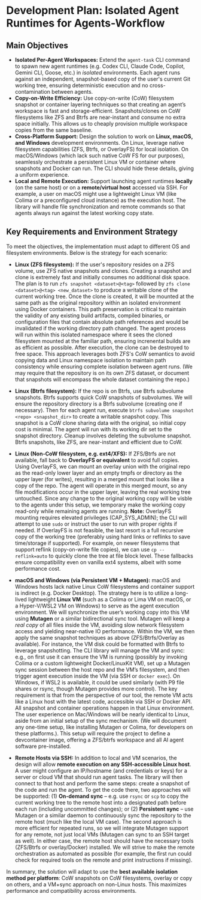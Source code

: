 # Development Plan: Isolated Agent Runtimes for Agents-Workflow

## Main Objectives

* **Isolated Per-Agent Workspaces:** Extend the `agent-task` CLI command to spawn new agent runtimes (e.g. Codex CLI, Claude Code, Copilot, Gemini CLI, Goose, etc.) in *isolated* environments. Each agent runs against an independent, snapshot-based copy of the user's current Git working tree, ensuring deterministic execution and no cross-contamination between agents.
* **Copy-on-Write Efficiency:** Use copy-on-write (CoW) filesystem snapshot or container layering techniques so that creating an agent’s workspace is fast and storage-efficient. Snapshots/clones on CoW filesystems like ZFS and Btrfs are near-instant and consume no extra space initially. This allows us to cheaply provision multiple workspace copies from the same baseline.
* **Cross-Platform Support:** Design the solution to work on **Linux, macOS, and Windows** development environments. On Linux, leverage native filesystem capabilities (ZFS, Btrfs, or OverlayFS) for local isolation. On macOS/Windows (which lack such native CoW FS for our purposes), seamlessly orchestrate a persistent Linux VM or container where snapshots and Docker can run. The CLI should hide these details, giving a uniform experience.
* **Local and Remote Execution:** Support launching agent runtimes **locally** (on the same host) or on a **remote/virtual host** accessed via SSH. For example, a user on macOS might use a lightweight Linux VM (like Colima or a preconfigured cloud instance) as the execution host. The library will handle file synchronization and remote commands so that agents always run against the latest working copy state.

## Key Requirements and Environment Strategy

To meet the objectives, the implementation must adapt to different OS and filesystem environments. Below is the strategy for each scenario:

* **Linux (ZFS filesystem):** If the user's repository resides on a ZFS volume, use ZFS native snapshots and clones. Creating a snapshot and clone is extremely fast and initially consumes no additional disk space. The plan is to run `zfs snapshot <dataset>@<tag>` followed by `zfs clone <dataset>@<tag> <new_dataset>` to produce a writable clone of the current working tree. Once the clone is created, it will be mounted at the same path as the original repository within an isolated environment using Docker containers. This path preservation is critical to maintain the validity of any existing build artifacts, compiled binaries, or configuration files that contain absolute path references and would be invalidated if the working directory path changed. The agent process will run within this isolated namespace where it sees the cloned filesystem mounted at the familiar path, ensuring increnental builds are as efficient as possible. After execution, the clone can be destroyed to free space. This approach leverages both ZFS's CoW semantics to avoid copying data and Linux namespace isolation to maintain path consistency while ensuring complete isolation between agent runs. (We may require that the repository is on its own ZFS dataset, or document that snapshots will encompass the whole dataset containing the repo.)

* **Linux (Btrfs filesystem):** If the repo is on Btrfs, use Btrfs subvolume snapshots. Btrfs supports quick CoW snapshots of subvolumes. We will ensure the repository directory is a Btrfs subvolume (creating one if necessary). Then for each agent run, execute `btrfs subvolume snapshot <repo> <snapshot_dir>` to create a writable snapshot copy. This snapshot is a CoW clone sharing data with the original, so initial copy cost is minimal. The agent will run with its working dir set to the snapshot directory. Cleanup involves deleting the subvolume snapshot. Btrfs snapshots, like ZFS, are near-instant and efficient due to CoW.

* **Linux (Non-CoW filesystem, e.g. ext4/XFS):** If ZFS/Btrfs are not available, fall back to **OverlayFS or equivalent** to avoid full copies. Using OverlayFS, we can mount an overlay union with the original repo as the read-only lower layer and an empty tmpfs or directory as the upper layer (for writes), resulting in a merged mount that looks like a copy of the repo. The agent will operate in this merged mount, so any file modifications occur in the upper layer, leaving the real working tree untouched. Since any change to the original working copy will be visble to the agents under this setup, we temporary make the working copy read-only while remaining agents are running. **Note:** OverlayFS mounting requires elevated privileges (CAP\_SYS\_ADMIN); the CLI will attempt to use `sudo` or instruct the user to run with proper rights if needed. If OverlayFS is not feasible, the last resort is a full recursive copy of the working tree (preferably using hard links or reflinks to save time/storage if supported). For example, on newer filesystems that support reflink (copy-on-write file copies), we can use `cp --reflink=auto` to quickly clone the tree at file block level. These fallbacks ensure compatibility even on vanilla ext4 systems, albeit with some performance cost.

* **macOS and Windows (via Persistent VM + Mutagen):** macOS and Windows hosts lack native Linux CoW filesystems and container support is indirect (e.g. Docker Desktop). The strategy here is to utilize a long-lived lightweight **Linux VM** (such as a Colima or Lima VM on macOS, or a Hyper-V/WSL2 VM on Windows) to serve as the agent execution environment. We will synchronize the user’s working copy into this VM using **Mutagen** or a similar bidirectional sync tool. Mutagen will keep a *real copy* of all files inside the VM, avoiding slow network filesystem access and yielding near-native IO performance. Within the VM, we then apply the same snapshot techniques as above (ZFS/Btrfs/Overlay as available). For instance, the VM disk could be formatted with Btrfs to leverage snapshotting. The CLI library will manage the VM and sync: e.g., on first use it can ensure the VM is running (possibly by invoking Colima or a custom lightweight Docker/LinuxKit VM), set up a Mutagen sync session between the host repo and the VM’s filesystem, and then trigger agent execution inside the VM (via SSH or `docker exec`). On Windows, if WSL2 is available, it could be used similarly (with P9 file shares or rsync, though Mutagen provides more control). The key requirement is that from the perspective of our tool, the remote VM acts like a Linux host with the latest code, accessible via SSH or Docker API. All snapshot and container operations happen in that Linux environment. The user experience on Mac/Windows will be nearly identical to Linux, aside from an initial setup of the sync mechanism. (We will document any one-time setup, like installing Mutagen or Colima, for developers on these platforms.). This setup will require the project to define a devcontainer image, offering a ZFS/btrfs workspace and all AI agent software pre-installed.

* **Remote Hosts via SSH:** In addition to local and VM scenarios, the design will allow **remote execution on any SSH-accessible Linux host**. A user might configure an IP/hostname (and credentials or keys) for a server or cloud VM that should run agent tasks. The library will then connect to that host and perform the same steps: create a snapshot of the code and run the agent. To get the code there, two approaches will be supported: (1) **On-demand sync** – e.g. use `rsync` or `scp` to copy the current working tree to the remote host into a designated path before each run (including uncommitted changes); or (2) **Persistent sync** – use Mutagen or a similar daemon to continuously sync the repository to the remote host (much like the local VM case). The second approach is more efficient for repeated runs, so we will integrate Mutagen support for any remote, not just local VMs (Mutagen can sync to an SSH target as well). In either case, the remote host should have the necessary tools (ZFS/Btrfs or overlay/Docker) installed. We will strive to make the remote orchestration as automated as possible (for example, the first run could check for required tools on the remote and print instructions if missing).

In summary, the solution will adapt to use the **best available isolation method per platform**: CoW snapshots on CoW filesystems, overlay or copy on others, and a VM+sync approach on non-Linux hosts. This maximizes performance and compatibility across environments.
